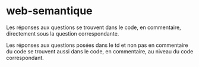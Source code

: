 # web-semantique

Les réponses aux questions se trouvent dans le code, en commentaire, directement sous la question correspondante.

Les réponses aux questions posées dans le td et non pas en commentaire du code se trouvent aussi dans le code, en commentaire, au niveau du code correspondant.
